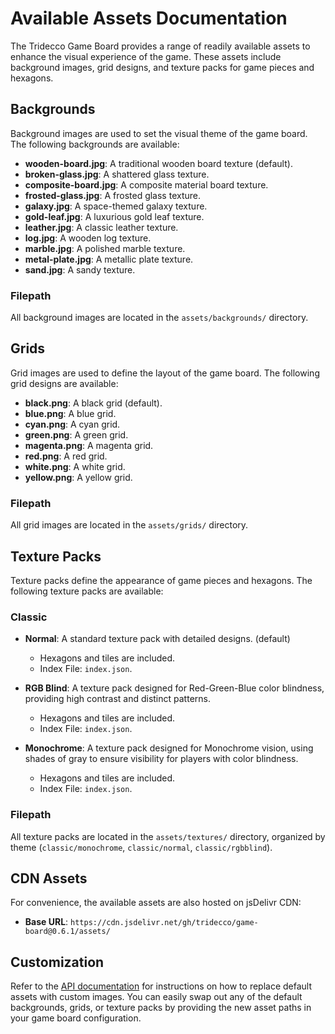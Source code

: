 # Available Assets Documentation

The Tridecco Game Board provides a range of readily available assets to enhance the visual experience of the game. These assets include background images, grid designs, and texture packs for game pieces and hexagons.

## Backgrounds

Background images are used to set the visual theme of the game board. The following backgrounds are available:

- **wooden-board.jpg**: A traditional wooden board texture (default).
- **broken-glass.jpg**: A shattered glass texture.
- **composite-board.jpg**: A composite material board texture.
- **frosted-glass.jpg**: A frosted glass texture.
- **galaxy.jpg**: A space-themed galaxy texture.
- **gold-leaf.jpg**: A luxurious gold leaf texture.
- **leather.jpg**: A classic leather texture.
- **log.jpg**: A wooden log texture.
- **marble.jpg**: A polished marble texture.
- **metal-plate.jpg**: A metallic plate texture.
- **sand.jpg**: A sandy texture.

### Filepath

All background images are located in the `assets/backgrounds/` directory.

## Grids

Grid images are used to define the layout of the game board. The following grid designs are available:

- **black.png**: A black grid (default).
- **blue.png**: A blue grid.
- **cyan.png**: A cyan grid.
- **green.png**: A green grid.
- **magenta.png**: A magenta grid.
- **red.png**: A red grid.
- **white.png**: A white grid.
- **yellow.png**: A yellow grid.

### Filepath

All grid images are located in the `assets/grids/` directory.

## Texture Packs

Texture packs define the appearance of game pieces and hexagons. The following texture packs are available:

### Classic

- **Normal**: A standard texture pack with detailed designs. (default)

  - Hexagons and tiles are included.
  - Index File: `index.json`.

- **RGB Blind**: A texture pack designed for Red-Green-Blue color blindness, providing high contrast and distinct patterns.

  - Hexagons and tiles are included.
  - Index File: `index.json`.

- **Monochrome**: A texture pack designed for Monochrome vision, using shades of gray to ensure visibility for players with color blindness.

  - Hexagons and tiles are included.
  - Index File: `index.json`.

### Filepath

All texture packs are located in the `assets/textures/` directory, organized by theme (`classic/monochrome`, `classic/normal`, `classic/rgbblind`).

## CDN Assets

For convenience, the available assets are also hosted on jsDelivr CDN:

- **Base URL**: `https://cdn.jsdelivr.net/gh/tridecco/game-board@0.6.1/assets/`

## Customization

Refer to the [API documentation](API.md) for instructions on how to replace default assets with custom images. You can easily swap out any of the default backgrounds, grids, or texture packs by providing the new asset paths in your game board configuration.
